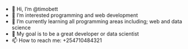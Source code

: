 - 👋 Hi, I’m @timobett
- 👀 I’m interested programming and web development
- 🌱 I’m currently learning all programming areas including; web and data science
- 💞️ My goal is to be a great developer or data scientist
- 📫 How to reach me: +254710484321

<!---
timobett/timobett is a ✨ special ✨ repository because its `README.md` (this file) appears on your GitHub profile.
You can click the Preview link to take a look at your changes.
--->
